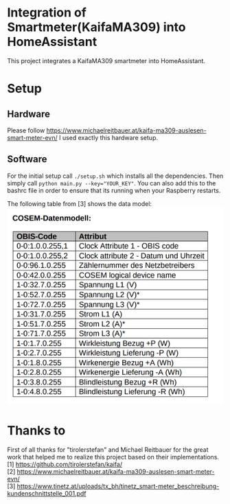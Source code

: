 # Integration of Smartmeter(KaifaMA309) into HomeAssistant
This project integrates a KaifaMA309 smartmeter into HomeAssistant.


# Setup

## Hardware
Please follow https://www.michaelreitbauer.at/kaifa-ma309-auslesen-smart-meter-evn/
I used exactly this hardware setup.

## Software
For the initial setup call `./setup.sh` which installs all the dependencies.
Then simply call `python main.py --key="YOUR_KEY"`. You can also add this to the bashrc file in order to
ensure that its running when your Raspberry restarts.

The following table from [3] shows the data model:
<img src="doc/obis.png" />

# Thanks to
First of all thanks for "tirolerstefan" and Michael Reitbauer for the great work that
helped me to realize this project based on their implementations.
[1] https://github.com/tirolerstefan/kaifa/ <br />
[2] https://www.michaelreitbauer.at/kaifa-ma309-auslesen-smart-meter-evn/ <br />
[3] https://www.tinetz.at/uploads/tx_bh/tinetz_smart-meter_beschreibung-kundenschnittstelle_001.pdf <br />